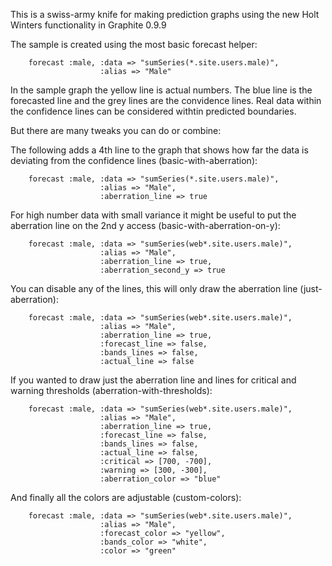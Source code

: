This is a swiss-army knife for making prediction graphs using
the new Holt Winters functionality in Graphite 0.9.9

The sample is created using the most basic forecast helper:

        forecast :male, :data => "sumSeries(*.site.users.male)",
                        :alias => "Male"

In the sample graph the yellow line is actual numbers.
The blue line is the forecasted line and the grey lines
are the convidence lines.  Real data within the confidence
lines can be considered withtin predicted boundaries.

But there are many tweaks you can do or combine:

The following adds a 4th line to the graph that shows how far the
data is deviating from the confidence lines (basic-with-aberration):

        forecast :male, :data => "sumSeries(*.site.users.male)",
                        :alias => "Male",
                        :aberration_line => true

For high number data with small variance it might be useful to put the
aberration line on the 2nd y access (basic-with-aberration-on-y):

        forecast :male, :data => "sumSeries(web*.site.users.male)",
                        :alias => "Male",
                        :aberration_line => true,
                        :aberration_second_y => true

You can disable any of the lines, this will only draw the aberration
line (just-aberration):

        forecast :male, :data => "sumSeries(web*.site.users.male)",
                        :alias => "Male",
                        :aberration_line => true,
                        :forecast_line => false,
                        :bands_lines => false,
                        :actual_line => false

If you wanted to draw just the aberration line and lines for critical and
warning thresholds (aberration-with-thresholds):

        forecast :male, :data => "sumSeries(web*.site.users.male)",
                        :alias => "Male",
                        :aberration_line => true,
                        :forecast_line => false,
                        :bands_lines => false,
                        :actual_line => false,
                        :critical => [700, -700],
                        :warning => [300, -300],
                        :aberration_color => "blue"

And finally all the colors are adjustable (custom-colors):

        forecast :male, :data => "sumSeries(web*.site.users.male)",
                        :alias => "Male",
                        :forecast_color => "yellow",
                        :bands_color => "white",
                        :color => "green"
